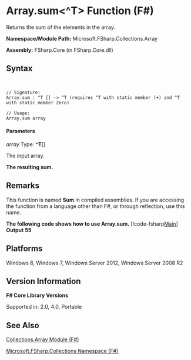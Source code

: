 # Array.sum<^T> Function (F#)

Returns the sum of the elements in the array.

**Namespace/Module Path:** Microsoft.FSharp.Collections.Array

**Assembly:** FSharp.Core (in FSharp.Core.dll)


## Syntax


```


// Signature:
Array.sum : ^T [] -> ^T (requires ^T with static member (+) and ^T with static member Zero)

// Usage:
Array.sum array

```



#### Parameters
*array*
Type: **^T**[[]](http://msdn.microsoft.com/en-us/library/def20292-9aae-4596-9275-b94e594f8493)


The input array.



**The resulting sum.**
## Remarks
This function is named **Sum** in compiled assemblies. If you are accessing the function from a language other than F#, or through reflection, use this name.

**The following code shows how to use Array.sum.**
[!code-fsharp[Main](snippets/fsarrays/snippet66.fs)]
**Output**
**55**
## Platforms
Windows 8, Windows 7, Windows Server 2012, Windows Server 2008 R2


## Version Information
**F# Core Library Versions**

Supported in: 2.0, 4.0, Portable




## See Also
[Collections.Array Module &#40;F&#35;&#41;](Collections.Array-Module-%5BFSharp%5D.md)

[Microsoft.FSharp.Collections Namespace &#40;F&#35;&#41;](Microsoft.FSharp.Collections-Namespace-%5BFSharp%5D.md)


